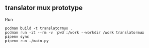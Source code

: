 ## translator mux prototype

Run
```
podman build -t translatormux .
podman run -it --rm -v `pwd`:/work --workdir /work translatormux
pipenv sync
pipenv run ./main.py
```
